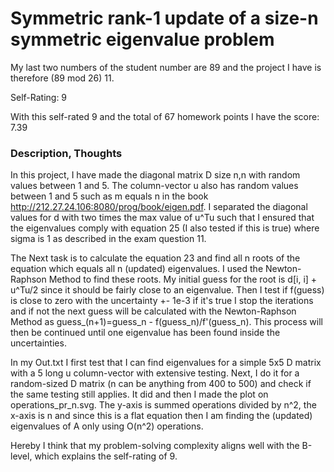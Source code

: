 # Symmetric rank-1 update of a size-n symmetric eigenvalue problem

My last two numbers of the student number are 89 and the project I have is therefore (89 mod 26) 11.


Self-Rating: 9 

With this self-rated 9 and the total of 67 homework points I have the score: 7.39

### Description, Thoughts 

In this project, I have made the diagonal matrix D size n,n with random values between 1 and 5. The column-vector u also has random values between 1 and 5 such as m equals n in the book http://212.27.24.106:8080/prog/book/eigen.pdf. I separated the diagonal values for d with two times the max value of u^Tu such that I ensured that the eigenvalues comply with equation 25 (I also tested if this is true) where sigma is 1 as described in the exam question 11. 

The Next task is to calculate the equation 23 and find all n roots of the equation which equals all n (updated) eigenvalues. I used the Newton-Raphson Method to find these roots. My initial guess for the root is d[i, i] + u^Tu/2 since it should be fairly close to an eigenvalue. Then I test if f(guess) is close to zero with the uncertainty +- 1e-3 if it's true I stop the iterations and if not the next guess will be calculated with the Newton-Raphson Method as guess_(n+1)=guess_n - f(guess_n)/f'(guess_n). This process will then be continued until one eigenvalue has been found inside the uncertainties. 

In my Out.txt I first test that I can find eigenvalues for a simple 5x5 D matrix with a 5 long u column-vector with extensive testing. Next, I do it for a random-sized D matrix (n can be anything from 400 to 500) and check if the same testing still applies. It did and then I made the plot on operations_pr_n.svg. The y-axis is summed operations divided by n^2, the x-axis is n and since this is a flat equation then I am finding the (updated) eigenvalues of A only using O(n^2) operations.

Hereby I think that my problem-solving complexity aligns well with the B-level, which explains the self-rating of 9. 
